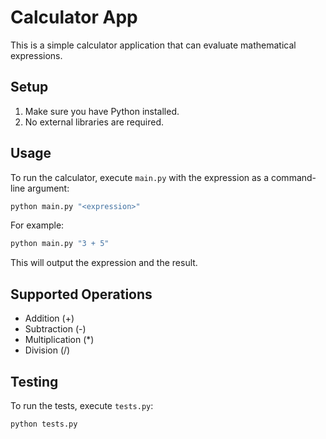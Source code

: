 # Calculator App

This is a simple calculator application that can evaluate mathematical expressions.

## Setup

1.  Make sure you have Python installed.
2.  No external libraries are required.

## Usage

To run the calculator, execute `main.py` with the expression as a command-line argument:

```bash
python main.py "<expression>"
```

For example:

```bash
python main.py "3 + 5"
```

This will output the expression and the result.

## Supported Operations

*   Addition (+)
*   Subtraction (-)
*   Multiplication (*)
*   Division (/)

## Testing

To run the tests, execute `tests.py`:

```bash
python tests.py
```
